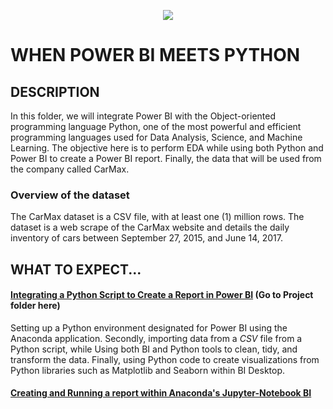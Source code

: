 <p align="center">
  <img src="https://github.com/deepakm925/Power-BI/blob/main/When-Python-meets-Power-BI/resources/heading-python.png"/>
</p> 

# WHEN POWER BI MEETS PYTHON


## DESCRIPTION
In this folder, we will integrate Power BI with the Object-oriented programming language Python, one of the most powerful and efficient programming languages used for Data Analysis, Science, and Machine Learning. 
The objective here is to perform EDA while using both Python and Power BI to create a Power BI report. Finally, the data that will be used from the company called CarMax. 

### Overview of the dataset
The CarMax dataset is a CSV file, with at least one (1) million rows. The dataset is a web scrape of the CarMax website and details the daily inventory of cars between September 27, 2015, and June 14, 2017.

## WHAT TO EXPECT...

#### <ins>Integrating a Python Script to Create a Report in Power BI</ins> (Go to Project folder here)
Setting up a Python environment designated for Power BI using the Anaconda application. Secondly, importing data from a *CSV* file from a Python script, while Using both BI and Python tools to clean, tidy, and transform the data. Finally, using Python code to create visualizations from Python libraries such as Matplotlib and Seaborn within BI Desktop. 

#### <ins> Creating and Running a report within Anaconda's Jupyter-Notebook BI</ins>
